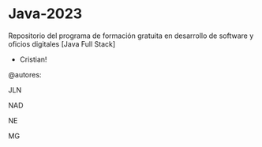 # Java-2023
Repositorio del programa de formación gratuita en desarrollo de software y oficios digitales [Java Full Stack]

- Cristian!

@autores:

JLN

NAD

NE

MG
